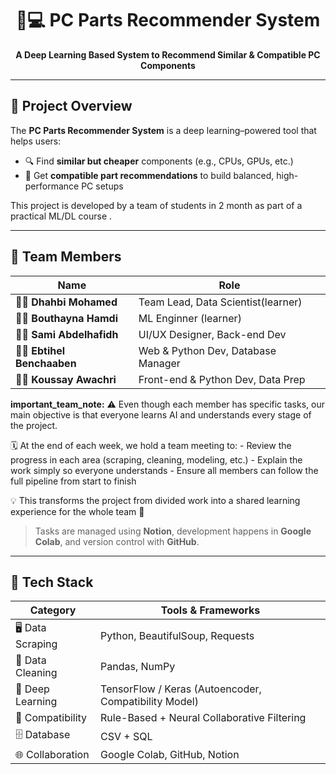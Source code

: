 <div align="center">

# 🧠💻 PC Parts Recommender System  
**A Deep Learning Based System to Recommend Similar & Compatible PC Components**

</div>

---

## 📌 **Project Overview**

The **PC Parts Recommender System** is a deep learning–powered tool that helps users:
- 🔍 Find **similar but cheaper** components (e.g., CPUs, GPUs, etc.)  
- 🤝 Get **compatible part recommendations** to build balanced, high-performance PC setups  

This project is developed by a team of students in 2 month as part of a practical ML/DL course .

---

## 👥 **Team Members**

| Name        | Role                              |
|------------|------------------------------------|
| 👨‍💻 **Dhahbi Mohamed** | Team Lead, Data Scientist(learner)|
| 👨‍💻 **Bouthayna Hamdi** |ML Enginner (learner)|
| 👩‍💻 **Sami Abdelhafidh** | UI/UX Designer, Back-end Dev|
| 👨‍💻 **Ebtihel Benchaaben** | Web & Python Dev, Database Manager|
| 👨‍💻 **Koussay Awachri** |  Front-end & Python Dev, Data Prep |



**important_team_note:**
  ⚠️ Even though each member has specific tasks, our main objective is that 
  everyone learns AI and understands every stage of the project. 

  🗓️ At the end of each week, we hold a team meeting to:
    - Review the progress in each area (scraping, cleaning, modeling, etc.)
    - Explain the work simply so everyone understands
    - Ensure all members can follow the full pipeline from start to finish

  💡 This transforms the project from divided work into a shared learning experience 
  for the whole team 🚀

  
> Tasks are managed using **Notion**, development happens in **Google Colab**, and version control with **GitHub**.

---

## 🧰 **Tech Stack**

| Category            | Tools & Frameworks |
|---------------------|----------------------|
| 🖥 Data Scraping     | Python, BeautifulSoup, Requests |
| 🧹 Data Cleaning     | Pandas, NumPy |
| 🧠 Deep Learning     | TensorFlow / Keras (Autoencoder, Compatibility Model) |
| 🧠 Compatibility     | Rule-Based + Neural Collaborative Filtering |
| 🗄 Database          | CSV + SQL |
| 🌐 Collaboration     | Google Colab, GitHub, Notion |

